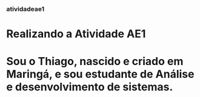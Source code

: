 ### atividadeae1
# Realizando a Atividade AE1
# Sou o Thiago, nascido e criado em Maringá, e sou estudante de Análise e desenvolvimento de sistemas.
